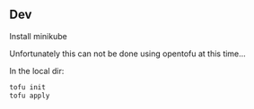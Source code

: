 ## Dev

Install minikube

Unfortunately this can not be done using opentofu at this time...

In the local dir:

```sh
tofu init
tofu apply
```
